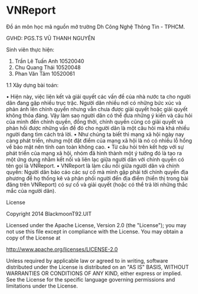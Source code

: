 VNReport
================
Đồ án môn học mã nguồn mở trường Dh Công Nghệ Thông Tin - TPHCM.

GVHD:		PGS.TS VŨ THANH NGUYÊN

Sinh viên thực hiện:

1.	Trần Lê Tuấn Anh		10520040	
2.	Chu Quang Thái		10520048‏
3.	Phan Văn Tâm			10520061


1.1	Xây dựng bài toán:

•	Hiện này, việc liên kết và giải quyết các vấn đề của nhà nước ta cho người dân đang gặp nhiều trục trặc. Người dân nhiều nơi có những bức xúc và phản ánh lên chính quyền nhưng vẫn chưa được giải quyết hoặc giải quyết không thỏa đáng.  Vậy làm sao người dân có thể đưa những ý kiến và câu hỏi của mình đến chính quyền, đồng thời, chính quyền cũng có giải quyết và phản hồi được những vấn đề đó cho người dân là một câu hỏi mà khá nhiều người đang tìm cách trả lời.
•	Như chúng ta biết thì mạng xã hội ngày nay càng phát triển, nhưng một đặt điểm của mạng xã hội là nó có nhiều lỗ hổng về bảo mật nên tính oan toàn không cao.
•	Từ câu hỏi trên kết hợp với sự phát triển của mạng xã hội, nhóm đã hình thành một ý tưởng đó là tạo ra một ứng dụng nhằm kết nối và liên lạc giữa người dân với chính quyền có tên gọi là VNReport.
•	VNReport là làm cầu nối giữa người dân và chính quyền: Người dân báo cáo các sự cố mà mình gặp phải tới chính quyền địa phương để họ thống kê và phân phối người đến địa điểm (hiển thị trong bài đăng trên VNReport) có sự cố và giải quyết (hoặc có thể trả lời những thắc mắc của người dân).


License

Copyright 2014 BlackmoonT92.UIT

Licensed under the Apache License, Version 2.0 (the "License");
you may not use this file except in compliance with the License.
You may obtain a copy of the License at

http://www.apache.org/licenses/LICENSE-2.0

Unless required by applicable law or agreed to in writing, software
distributed under the License is distributed on an "AS IS" BASIS,
WITHOUT WARRANTIES OR CONDITIONS OF ANY KIND, either express or implied.
See the License for the specific language governing permissions and
limitations under the License.
